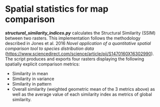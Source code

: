 # Spatial statistics for map comparison

***structural_similarity_indices.py*** calculates the Structural Similarity (SSIM) between two rasters. This implementation follows the methodology described in Jones et al. 2016 _Novel application of a quantitative spatial comparison tool to species distribution data_ (https://www.sciencedirect.com/science/article/pii/S1470160X16302990). The script produces and exports four rasters displaying the following spatially explicit comparison metrics:
- Similarity in mean
- Similarity in variance
- Similarity in pattern
- Overall similarity (weighted geometric mean of the 3 metrics above)
as well as the average value of each similarity index as metrics of global similarity.
